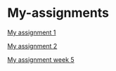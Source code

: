 # My-assignments

[My assignment 1](https://github.com/GBoyko/My-assignments/blob/master/Assignment_week_2.ipynb)

[My assignment 2](https://github.com/GBoyko/My-assignments/blob/master/Assignment_week_4.ipynb)

[My assignment week 5](https://github.com/GBoyko/My-assignments/blob/master/Assignment_week_5.ipynb)
